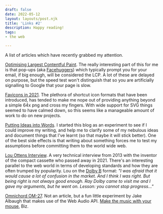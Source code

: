 ```yaml
---
draft: false
date: 2022-05-12
layout: layouts/post.njk
title: 'Links #2'
description: Happy reading!
tags:
- the web

---
```

A list of articles which have recently grabbed my attention.

[Optimising Largest Contentful Paint](https://csswizardry.com/2022/03/optimising-largest-contentful-paint/). The really interesting part of this for me is that pop-ups (aka [Facehuggers](https://en.wikipedia.org/wiki/Alien_(creature_in_Alien_franchise)#Facehugger)) which typically prompt you for your email, if big enough, will be considered the LCP. A lot of these are delayed on purpose, but the speed test won't distinguish that so you are artificially signalling to Google that your page is slow.

[Favicons in 2021](https://evilmartians.com/chronicles/how-to-favicon-in-2021-six-files-that-fit-most-needs). The plethora of shortcut icon formats that have been introduced, has tended to make me nope out of providing anything beyond a simple 64x png and cross my fingers. With wide support for SVG  things seemed to have calmed down, so this seems like a manageable amount of work to do on new projects.

[Putting Ideas into Words](http://paulgraham.com/words.html). I started this blog as an experiment to see if I could improve my writing, and help me to clarify some of my nebulous ideas and document things that I've learnt (so that maybe it will stick better). One of the best side effects is that writing about something forces me to test my assumptions before committing them to the world wide web.

[Lou Ottens Interview](https://www.theregister.com/2013/09/02/compact_cassette_supremo_lou_ottens_talks_to_el_reg/). A very technical interview from 2013 with the inventor of the compact cassette who passed away in 2021. There's an interesting parallel to the web world in terms of developing standards and how they are often trumped by popularity. Lou on the [Dolby B](https://en.wikipedia.org/wiki/Dolby_noise-reduction_system) format: _"I was afraid that it would cause a lot of confusion in the market. And I think I was right. But being right is not always good enough. Ray Dolby came to visit me and I gave my arguments, but he went on. Lesson: you cannot stop progress..."_

[Omnichord OM-27](https://omnichord.jake.fun/ ). Not an article, but a fun little experiment by Jake Albaugh that makes use of the Web Audio API. [Make the music with your mouse](https://www.discogs.com/release/51656-Sirconical-Make-The-Music-With-Your-Mouse), Biz.
